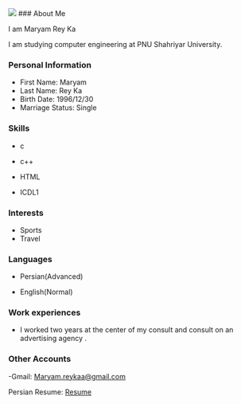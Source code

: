 <img src="https://avatars.githubusercontent.com/u/87013186?s=400&u=c5e5b2292d53c4a4481316b4ca62e8cf875b7813&v=4"/>
### About Me

I am Maryam Rey Ka

I am studying computer engineering at PNU Shahriyar University.

### Personal Information

- First Name: Maryam
- Last Name: Rey Ka
- Birth Date: 1996/12/30
- Marriage Status: Single

### Skills

+ c

+ c++

+ HTML

+ ICDL1


### Interests
- Sports
- Travel


### Languages

- Persian(Advanced)

- English(Normal)

### Work experiences

- I worked two years at the center of my consult and consult on an advertising agency .

### Other Accounts
-Gmail: Maryam.reykaa@gmail.com


  Persian Resume: <a href="https://maryamreyka.github.io/resume.FA/"> Resume </a>
